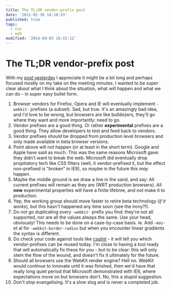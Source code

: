 ```yaml
---
title: The TL;DR vendor-prefix post
date: '2012-02-10 14:18:33'
published: true
tags:
  - css
  - web
modified: '2014-09-03 16:15:12'
---
```

# The TL;DR vendor-prefix post

With my [post yesterday](http://remysharp.com/2012/02/09/vendor-prefixes-about-to-go-south/) I appreciate it might be a bit long and perhaps focused mostly on my take on the meeting minutes. I wanted to be super clear about what I think about the situation, what will happen and what we can do - in super easy bullet form.

<!--more-->

1. Browser vendors for Firefox, Opera and IE will eventually implement `-webkit-` prefixes (a subset). Sad, but true. It's an amazingly bad idea, and I'd love to be wrong, but browsers are like bulldozers, they'll go where they want and more importantly: need to go.
2. Vendor prefixes are a good thing. Or rather **experimental** prefixes are a good thing. They allow developers to test and feed back to vendors.
3. Vendor prefixes *should* be dropped from production level browsers and only made available in beta browser versions.
4. Point above will not happen (or at least in the short term). Google and Apple have said as much. This was the same reasons Microsoft gave: they didn't want to break the web. Microsoft did eventually drop propitiatory tech like CSS filters (well, it vendor-prefixed it, but the effect non-prefixed is "broken" in IE9), so maybe in the future this *may* happen.
5. Maybe the middle ground is we draw a line in the sand, and say: All current prefixes will remain as they are (WRT production browsers). All **new** experimental properties will have a finite lifetime, and *not* make it to production.
6. Yep, the working group should move faster to retire beta technology (*if it works*), but this hasn't happened any time soon (see the irony?!).
7. Do not go duplicating *every* `-webkit-` prefix you find: they're not all supported, nor are all the values always the same. Use your head, obviously! This needs to be done on a case-by-case basis. ie. Add `-moz-` et al for `-webkit-border-radius` but when you encounter linear gradients the syntax is different.
8. Do check your code against tools like [csslint](http://csslint.net) - it will tell you which vendor-prefixes can be reused today. I'm close to having a tool ready that will automatically fix these for you - but to be clear: this will only stem the flow of the wound, and doesn't fix it ultimately for the future.
9. Should all browsers use the WebKit render engine? Hell no. WebKit would continue to innovate until it was finished, then we'd have that really long quiet period that Microsoft demonstrated with IE6, where expectations move on but browsers don't. No, this a stupid suggestion.
10. Don't stop evangelising. It's a slow slog and is never a completed job.
